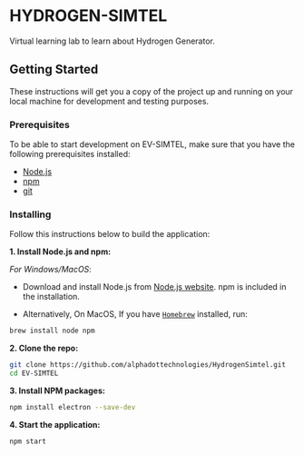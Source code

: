 
# HYDROGEN-SIMTEL

Virtual learning lab to learn about Hydrogen Generator. 

<!-- <img src="src/shared/img/banner.gif"> -->

## Getting Started

These instructions will get you a copy of the project up and running on your local machine for development and testing purposes.

### Prerequisites
To be able to start development on EV-SIMTEL, make sure that you have the following prerequisites installed: 

- [Node.js](https://nodejs.org/en)
- [npm](https://docs.npmjs.com/downloading-and-installing-node-js-and-npm)
- [git](https://git-scm.com/downloads)

### Installing

Follow this instructions below to build the application:
 
**1. Install Node.js and npm:**

*For Windows/MacOS*:
- Download and install Node.js from [Node.js website](https://nodejs.org/). npm is included in the installation.

- Alternatively, On MacOS, If you have [`Homebrew`](https://brew.sh/) installed, run:
```bash
brew install node npm
```
 
**2. Clone the repo:**
```bash
git clone https://github.com/alphadottechnologies/HydrogenSimtel.git
cd EV-SIMTEL
```

**3. Install NPM packages:**
```bash
npm install electron --save-dev
```

**4. Start the application:**
```bash
npm start
```

